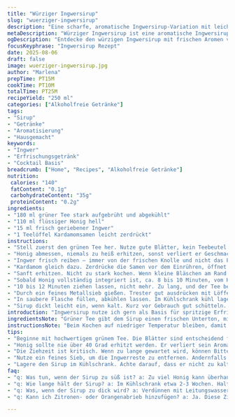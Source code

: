 ```yaml
---
title: "Würziger Ingwersirup"
slug: "wuerziger-ingwersirup"
description: "Eine scharfe, aromatische Ingwersirup-Variation mit leichter Zitrusnote. Statt Wasser verwende ich grünen Tee; Zucker sah ich ersetzt durch Honig für volleren Geschmack und tiefere Süße. Frischer Kardamom gibt dem Sirup einen exotischen Twist neben Ingwer. Die Methode basiert auf sensorischen Signalen; ständiges Rühren während des Erhitzens verhindert Kristallisation. Länger ziehen lassen, um die Aromen vollständig zu extrahieren, aber nicht zu lange, damit keine Bitterstoffe überhandnehmen. Am Ende klar durch Sieb geben und kalt stellen. Perfekt für Erfrischungsgetränke oder als Cocktail-Basis ohne Alkohol."
metaDescription: "Würziger Ingwersirup ist eine aromatische Ingwersirup-Variation mit grüner Teebasis und honigsüßer Tiefe."
ogDescription: "Entdecke den würzigen Ingwersirup mit frischen Aromen von Ingwer, grünen Tee und Kardamom für deine Getränke."
focusKeyphrase: "Ingwersirup Rezept"
date: 2025-08-06
draft: false
image: wuerziger-ingwersirup.jpg
author: "Marlena"
prepTime: PT15M
cookTime: PT10M
totalTime: PT25M
recipeYield: "250 ml"
categories: ["Alkoholfreie Getränke"]
tags:
- "Sirup"
- "Getränke"
- "Aromatisierung"
- "Hausgemacht"
keywords:
- "Ingwer"
- "Erfrischungsgetränk"
- "Cocktail Basis"
breadcrumb: ["Home", "Recipes", "Alkoholfreie Getränke"]
nutrition: 
 calories: "140"
 fatContent: "0.1g"
 carbohydrateContent: "35g"
 proteinContent: "0.2g"
ingredients:
- "180 ml grüner Tee stark aufgebrüht und abgekühlt"
- "110 ml flüssiger Honig hell"
- "15 ml frisch geriebener Ingwer"
- "1 Teelöffel Kardamomsamen leicht zerdrückt"
instructions:
- "Stell zuerst den grünen Tee her. Nutze gute Blätter, kein Teebeutel. Stärkerer Aufguss wirkt intensiver und eignet sich als Wasserersatz."
- "Honig abmessen, niemals zu heiß erhitzen, sonst verliert er Geschmack. Darum zuerst Tee und Honig nur sanft mischen in einem kleinen Topf."
- "Ingwer frisch reiben – immer von der frischen Knolle und nicht das Pulver. Die Schärfe soll lebendig bleiben, aber nicht zu dominant."
- "Kardamom gleich dazu. Zerdrücke die Samen vor dem Einrühren, öffnet das Aroma. Ein würziger Duft zieht sofort auf."
- "Sanft erhitzen. Nicht zu stark kochen. Wenn kleine Bläschen am Rand entstehen, fängt die Mischung an zu reduzierten. Rühren, nicht aufhören. So löst sich alles fein auf und klebt nicht an."
- "Sobald Honig vollständig integriert ist, ca. 8 bis 10 Minuten, vom Herd nehmen. Die Mischung darf nicht kochen, sonst verliert der Honig seine Frische."
- "10 bis 12 Minuten ziehen lassen, nicht mehr. Zu lang, und der Tee bekommt bittere Noten, die die Ingwerschärfe überdecken."
- "Durch ein feines Metallsieb gießen. Trester gut ausdrücken mit Löffelrücken, um auch die ätherischen Öle rauszuholen."
- "In saubere Flasche füllen, abkühlen lassen. Im Kühlschrank kühl lagern, vor allem wegen frischem Ingwer und Honig ohne Konservierungsstoffe."
- "Sirup dickt leicht ein, wenn kalt. Kurz vor Gebrauch gut schütteln. Falls zu dick, mit leichtem Mineralwasser verdünnen."
introduction: "Ingwersirup nutze ich gern als Basis für spritzige Erfrischungen oder heiße Getränke. Früher einfach Wasser, Zucker und Ingwer gekocht – zu scharf, zu süß oder fade. Grüner Tee statt Wasser bringt mehr Tiefe, Honig gibt wärmere Süße, die Zitrusnoten und Kardamom verfeinern die Schärfe. Dabei merke ich schnell, wann der Sirup die perfekte Balance hat. Nicht zu lange ziehen lassen, sonst wird die Mischung bitter – man riecht es am Duft. Die Konsistenz beim Abkühlen genau beobachten; zu dick - zurück mit etwas Flüssigkeit. Ein rustikaler, aromatischer Sirup – nichts für Mikrowellen, hier zählt Geduld und Fingerspitzengefühl."
ingredientsNote: "Grüner Tee gibt dem Sirup einen frischen Unterton, mildert die Schärfe des Ingwers ab und ersetzt Wasser als Geschmacksträger. Wer keinen grünen Tee mag, kann milden Weißtee oder sogar Kamille nehmen – verändert jedoch das Aroma. Honig statt Zucker verleiht Tiefe und natürlich süße Noten. Flüssiger Honig ist praktischer; bei festem erstmal erwärmen. Ingwer immer frisch reiben; Pulver ist zu schwach, und fertiges Sirup verliert an Lebendigkeit. Kardamom ergänzt die Schärfe, aber auch Zimt oder Sternanis funktionieren – allerdings sparsam."
instructionsNote: "Beim Kochen auf niedriger Temperatur bleiben, damit Honig und Tee nicht ihre Aromen verlieren. Rühren ist wichtig, um Anbrennen zu vermeiden; keine Eile mit dem Erhitzen – wenn Bläschen am Rand sichtbar werden, genug. Ziehen lasse ich lieber 1-2 Minuten länger als zu kurz, um alle ätherischen Öle zu extrahieren, aber nicht länger als 12 Minuten – Bitterstoffe sind die Feinde. Das Sieben muss fein sein, um keine Ingwerreste im Sirup zu haben, sonst verdickt er und trübt ein. Kalt stellen (nicht einfrieren); vor der Verwendung kurz schütteln, da sich natürliche Sedimente absetzen. Für Experimente: mit einem Spritzer Zitrone den Geschmack ankurbeln oder etwas frische Minze im Topf mit ziehen lassen."
tips:
- "Beginne mit hochwertigem grünem Tee. Die Blätter sind entscheidend für den Geschmack. Sei vorsichtig beim Aufbrühen. Schmecke den Tee vorher. Milder Tee könnte die Schärfe nicht abmildern."
- "Honig sollte nie über 40 Grad erhitzt werden. Er verliert sein Aroma. Mische ihn nur sanft mit dem Tee. Ein sanfter Heizprozess ist essenziell, um seine Eigenschaften zu bewahren. Rühre ständig, um Anbrennen zu vermeiden."
- "Die Ziehzeit ist kritisch. Wenn zu lange gewartet wird, können Bitterstoffe entstehen. 10 bis 12 Minuten sind optimal. Verwende einen Timer, um präzise zu sein. Rieche zwischendurch, um zu erkennen, ob es bitter wird."
- "Nutze ein feines Sieb, um die Ingwerreste zu entfernen. Andernfalls kann der Sirup trüb werden und das Aroma beeinträchtigen. Drücke mit einem Löffel den Trester gut aus. So kommen auch die ätherischen Öle heraus."
- "Lagere den Sirup im Kühlschrank. Achte darauf, dass er nicht zu kalt wird; er könnte dickflüssig werden. Bei Bedarf mit Mineralwasser verdünnen. Schütteln nicht vergessen, bevor du ihn benutzt, um die Konsistenz zu verbessern."
faq:
- "q: Was tun, wenn der Sirup zu süß ist? a: Zu viel Honig kann überhandnehmen. Versuche einen Spritzer Zitrone oder mehr Tee hinzuzufügen. Teste und passe an."
- "q: Wie lange hält der Sirup? a: Im Kühlschrank etwa 2-3 Wochen. Halte ihn auch im Auge. Bei Anzeichen von Schimmel sofort entsorgen."
- "q: Was, wenn der Sirup zu dick wird? a: Verdünnen mit Leitungswasser, aber Mineralwasser ist ideal. Er wird dann erfrischender, ohne die Aromen zu verlieren."
- "q: Kann ich Zitronen- oder Orangenabrieb hinzufügen? a: Ja. Diese Zitrusnoten beleben den Sirup. Achte aber auf die Menge. Zuviel kann den Ingwergeschmack überdecken."

---
```


